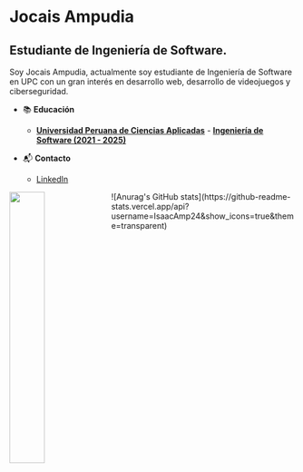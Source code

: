 # Jocais Ampudia

<!--
**IsaacAmp24/IsaacAmp24** is a ✨ _special_ ✨ repository because its `README.md` (this file) appears on your GitHub profile.

Here are some ideas to get you started:

- 🔭 I’m currently working on ...
- 🌱 I’m currently learning ...
- 👯 I’m looking to collaborate on ...
- 🤔 I’m looking for help with ...
- 💬 Ask me about ...
- 📫 How to reach me: ...
- 😄 Pronouns: ...
- ⚡ Fun fact: ...
-->

## Estudiante de Ingeniería de Software.

Soy Jocais Ampudia, actualmente soy estudiante de Ingeniería de Software en UPC con un gran interés en desarrollo web, desarrollo de videojuegos y ciberseguridad.

- 📚 **Educación**

  - **[Universidad Peruana de Ciencias Aplicadas](https://www.upc.edu.pe)** - **[Ingeniería de Software (2021 - 2025)](https://pregrado.upc.edu.pe/facultad-de-ingenieria/ingenieria-de-software/)**

- 📬 **Contacto**

  - [LinkedIn](https://www.linkedin.com/in/josé-carlos-ampudia-6b7899274/)

<div>
  <img src="https://github-readme-stats.vercel.app/api/top-langs/?username=IsaacAmp24&layout=compact" align="left" width="35%">
  
</div>
![Anurag's GitHub stats](https://github-readme-stats.vercel.app/api?username=IsaacAmp24&show_icons=true&theme=transparent)
